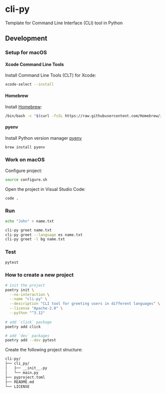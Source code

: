 # cli-py

Template for Command Line Interface (CLI) tool in Python

## Development

### Setup for macOS

#### Xcode Command Line Tools

Install Command Line Tools (CLT) for Xcode:

```bash
xcode-select --install
```

#### Homebrew

Install [Homebrew](https://brew.sh/):

```bash
/bin/bash -c "$(curl -fsSL https://raw.githubusercontent.com/Homebrew/install/HEAD/install.sh)"
```

#### pyenv

Install Python version manager [pyenv](https://github.com/pyenv/pyenv)

```bash
brew install pyenv
```

### Work on macOS

Configure project:

```bash
source configure.sh
```

Open the project in Visual Studio Code:

```bash
code .
```

###  Run

```bash
echo "John" > name.txt

cli-py greet name.txt
cli-py greet --language es name.txt
cli-py greet -l bg name.txt
```

### Test

```bash
pytest
```

### How to create a new project

```bash
# init the project
poetry init \
  --no-interaction \
  --name "cli-py" \
  --description "CLI tool for greeting users in different languages" \
  --license "Apache-2.0" \
  --python "^3.12"
  
# add `click` package
poetry add click

# add `dev` packages
poetry add --dev pytest
```

Create the following project structure:

```sh
cli-py/
├── cli_py/
│   ├── __init__.py
│   └── main.py
├── pyproject.toml
├── README.md
└── LICENSE
```

